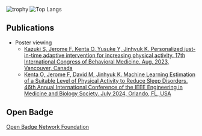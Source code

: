 ![trophy](https://github-profile-trophy.vercel.app/?username=mxvish)
![Top Langs](https://github-readme-stats-git-masterrstaa-rickstaa.vercel.app/api/top-langs/?username=mxvish&layout=compact&count_private=true&show_icons=true&langs_count=10&hide=html,css)

## Publications
- Poster viewing
  - [Kazuki S, Jerome F, Kenta O, Yusuke Y, Jinhyuk K. Personalized just-in-time adaptive intervention for increasing physical activity. 17th International Congress of Behavioral Medicine. Aug. 2023, Vancouver, Canada](https://isbm.info/wp-content/uploads/2024/03/ICBM-2023-Program.pdf#page=448)
  - [Kenta O, Jerome F, David M, Jinhyuk K. Machine Learning Estimation of a Suitable Level of Physical Activity to Reduce Sleep Disorders. 46th Annual International Conference of the IEEE Engineering in Medicine and Biology Society. July 2024, Orlando, FL, USA](https://epapers2.org/embc2024-posters/ESR/paper_details.php?paper_id=8450)

## Open Badge
[Open Badge Network Foundation](https://www.openbadge-global.com/ns/portal/openbadge/public/assertions/user/REd1VVV0aDVRUlZINkczREdaL0tsZz09)
